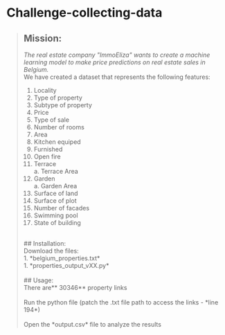 # Challenge-collecting-data

>## Mission:<br/>
> *The real estate company "ImmoEliza"  wants to create a machine learning model to make price predictions on real estate sales in Belgium.*<br/>
>We have created a dataset that represents the following features:<br/>
> 1.  Locality<br/>
> 1. Type of property<br/>
> 1. Subtype of property<br/>
> 1. Price<br/>
> 1. Type of sale<br/>
> 1. Number of rooms<br/>
> 1. Area<br/>
> 1. Kitchen equiped<br/>
> 1. Furnished<br/>
> 1. Open fire<br/>
> 1. Terrace<br/>
>	a. Terrace Area<br/>
> 1. Garden<br/>
>	a. Garden Area<br/>
> 1. Surface of land<br/>
> 1. Surface of plot<br/>
> 1. Number of facades<br/>
> 1. Swimming pool<br/>
> 1. State of building<br/>
><br/>
>## Installation:<br/>
> Download the files:<br/>
>	1. *belgium_properties.txt*<br/>
>	1. *properties_output_vXX.py*<br/>
><br/>
>## Usage:<br/>
>There are** 30346** property links<br/>
><br/>
> Run the python file (patch the .txt file path to access the links - *line 194*)<br/>
><br/> 
> Open the *output.csv* file to analyze the results<br/>
>
